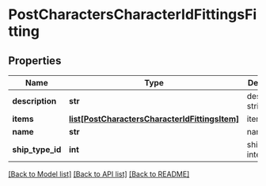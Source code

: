 # PostCharactersCharacterIdFittingsFitting

## Properties
Name | Type | Description | Notes
------------ | ------------- | ------------- | -------------
**description** | **str** | description string | 
**items** | [**list[PostCharactersCharacterIdFittingsItem]**](PostCharactersCharacterIdFittingsItem.md) | items array | 
**name** | **str** | name string | 
**ship_type_id** | **int** | ship_type_id integer | 

[[Back to Model list]](../README.md#documentation-for-models) [[Back to API list]](../README.md#documentation-for-api-endpoints) [[Back to README]](../README.md)


